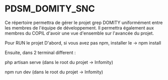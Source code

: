 # PDSM_DOMITY_SNC
Ce répertoire permettra de gérer le projet grep DOMITY uniformément entre les membres de l'équipe de développement. Il permettra également aux membres du COPIL d'avoir une vue d'ensemble sur l'avancée du projet. 

Pour RUN le projet 
D'abord, si vous avez pas npm, installer le -> npm install

Ensuite, dans 2 terminal different :

php artisan serve (dans le root du projet -> Infomity) 

npm run dev (dans le root du projet -> Infomity) 
